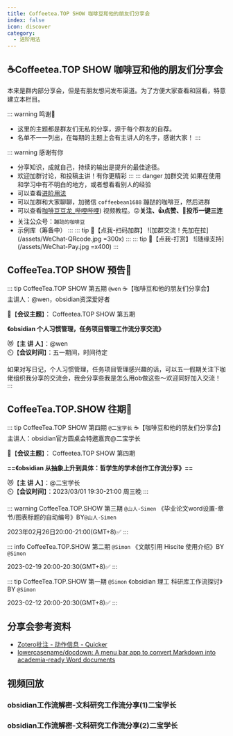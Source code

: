 ```yaml
---
title: Coffeetea.TOP SHOW 咖啡豆和他的朋友们分享会
index: false
icon: discover
category:
  - 进阶用法
---
```

## ☕Coffeetea.TOP SHOW 咖啡豆和他的朋友们分享会
本来是群内部分享会，但是有朋友想问发布渠道。为了方便大家查看和回看，特意建立本栏目。

::: warning 鸣谢📢
- 这里的主题都是群友们无私的分享，源于每个群友的自荐。
- 名单不一一列出，在每期的主题上会有主讲人的名字，感谢大家！
:::

::: warning 感谢有你
- 分享知识，成就自己，持续的输出是提升的最佳途径。
- 欢迎加群讨论，和投稿主讲！有你更精彩
:::
::: danger 加群交流
如果在使用和学习中有不明白的地方，或者想看看别人的经验
- 可以查看[进阶用法](/zh/advanced)
- 可以加群和大家聊聊，加微信 `coffeebean1688` 蹦跶的咖啡豆，然后进群
- 可以查看[咖啡豆豆龙_哔哩哔哩](https://space.bilibili.com/618777356)) 视频教程。😜**关注、👍点赞、📀投币一键三连**
- 关注公众号：`蹦跶的咖啡豆`
- 示例库（筹备中）
:::
::: tip 🌱【点我-扫码加群】
![加群交流！先加在拉](/assets/WeChat-QRcode.jpg =300x) 
::: 
::: tip 🍻【点我-打赏】
![随缘支持](/assets/WeChat-Pay.jpg =x400)
::: 


## CoffeeTea.TOP SHOW 预告📢
::: tip CoffeeTea.TOP SHOW 第五期 `@wen`
☕【咖啡豆和他的朋友们分享会】  
主讲人：@wen，obsidian资深爱好者

🍖【**会议主题**】： Coffeetea.TOP SHOW 第五期

**《obsidian 个人习惯管理，任务项目管理工作流分享交流》**

😻【**主 讲 人**】：@wen  
⏲️【**会议时间**】：五一期间，时间待定

如果对写日记，个人习惯管理，任务项目管理感兴趣的话，可以五一假期关注下咖佬组织我分享的交流会，我会分享些我是怎么用ob做这些～欢迎同好加入交流！
:::

## CoffeeTea.TOP.SHOW 往期🚀
::: tip CoffeeTea.TOP SHOW 第四期 `@二宝学长`
☕【咖啡豆和他的朋友们分享会】  
主讲人：obsidian官方圆桌会特邀嘉宾@二宝学长

🍖【**会议主题**】：
Coffeetea.TOP SHOW 第四期

**==《obsidian 从抽象上升到具体：哲学生的学术创作工作流分享》==**

😻【**主 讲 人**】：@二宝学长  
⏲️【**会议时间**】：2023/03/01 19:30-21:00 周三晚
:::

::: warning CoffeeTea.TOP.SHOW 第三期 `@山人-Simen`
《毕业论文word设置-章节/图表标题的自动编号》BY`@山人-Simen`

2023年02月26日20:00-21:00(GMT+8)✅
:::

::: info CoffeeTea.TOP.SHOW 第二期 `@Simon`
《文献引用 Hiscite 使用介绍》BY `@Simon`

2023-02-19 20:00-20:30(GMT+8)✅
:::


::: tip CoffeeTea.TOP.SHOW 第一期 `@Simon`
《obsidian 理工 科研库工作流探讨》BY `@Simon`

2023-02-12 20:00-20:30(GMT+8)✅
:::


## 分享会参考资料
- [Zotero批注 - 动作信息 - Quicker](https://getquicker.net/Sharedaction?code=f1cc5785-c68f-4bee-4729-08da2019a39f)
- [lowercasename/docdown: A menu bar app to convert Markdown into academia-ready Word documents](https://github.com/lowercasename/docdown)


## 视频回放
### obsidian工作流解密-文科研究工作流分享(1)二宝学长

<BiliBili bvid="BV1Go4y1h75x"/>

### obsidian工作流解密-文科研究工作流分享(2)二宝学长

<BiliBili bvid="BV1gX4y167d1"/>

